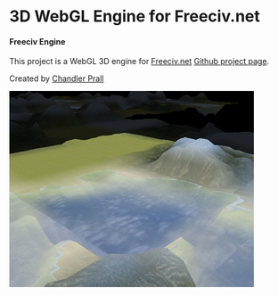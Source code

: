 3D WebGL Engine for Freeciv.net
===============================

#### Freeciv Engine ####

This project is a WebGL 3D engine for [Freeciv.net](http://www.freeciv.net/) [Github project page](https://github.com/freecivnet/freeciv-web).

Created by [Chandler Prall](https://github.com/chandlerprall)


![equirectangular](https://github.com/chandlerprall/Freeciv-Engine/raw/master/screenshot.png)
